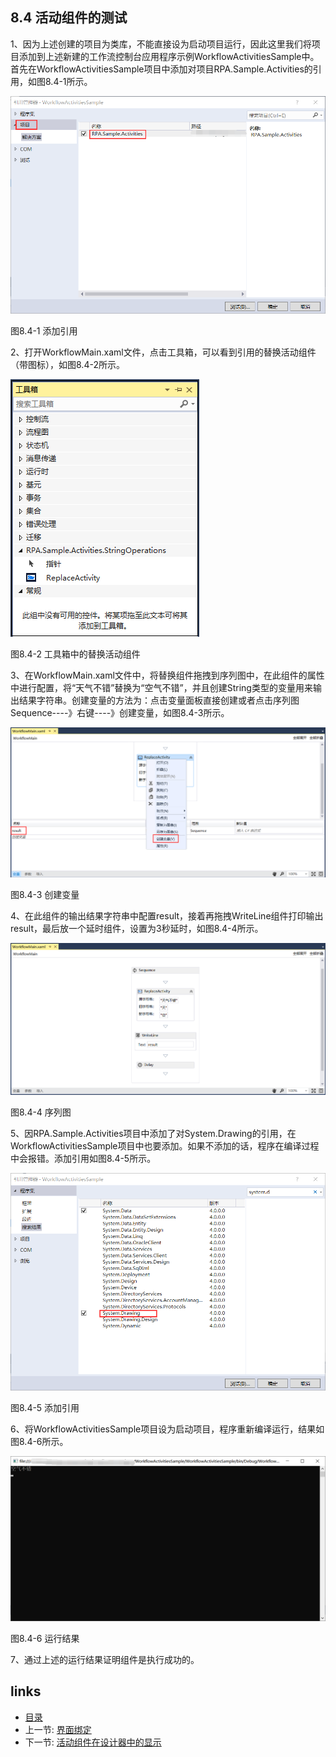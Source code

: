 ## 8.4 活动组件的测试

1、因为上述创建的项目为类库，不能直接设为启动项目运行，因此这里我们将项目添加到上述新建的工作流控制台应用程序示例WorkflowActivitiesSample中。首先在WorkflowActivitiesSample项目中添加对项目RPA.Sample.Activities的引用，如图8.4-1所示。

![](images/8.4-1.png)

图8.4-1 添加引用

2、打开WorkflowMain.xaml文件，点击工具箱，可以看到引用的替换活动组件（带图标），如图8.4-2所示。

![](images/8.4-2.png)

图8.4-2 工具箱中的替换活动组件

3、在WorkflowMain.xaml文件中，将替换组件拖拽到序列图中，在此组件的属性中进行配置，将“天气不错”替换为“空气不错”，并且创建String类型的变量用来输出结果字符串。创建变量的方法为：点击变量面板直接创建或者点击序列图Sequence----》右键----》创建变量，如图8.4-3所示。

![](images/8.4-3.png)

图8.4-3 创建变量

4、在此组件的输出结果字符串中配置result，接着再拖拽WriteLine组件打印输出result，最后放一个延时组件，设置为3秒延时，如图8.4-4所示。

![](images/8.4-4.png)

图8.4-4 序列图

5、因RPA.Sample.Activities项目中添加了对System.Drawing的引用，在WorkflowActivitiesSample项目中也要添加。如果不添加的话，程序在编译过程中会报错。添加引用如图8.4-5所示。

![](images/8.4-5.png)

图8.4-5 添加引用

6、将WorkflowActivitiesSample项目设为启动项目，程序重新编译运行，结果如图8.4-6所示。

![](images/8.4-6.png)

图8.4-6 运行结果

7、通过上述的运行结果证明组件是执行成功的。

## links
   * [目录](<preface.md>)
   * 上一节: [界面绑定](<08.3.3.md>)
   * 下一节: [活动组件在设计器中的显示](<08.5.md>)